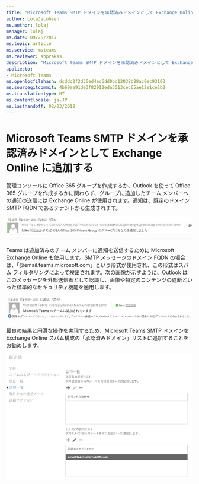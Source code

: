 ```yaml
---
title: "Microsoft Teams SMTP ドメインを承認済みドメインとして Exchange Online に追加する"
author: LolaJacobsen
ms.author: lolaj
manager: lolaj
ms.date: 09/25/2017
ms.topic: article
ms.service: msteams
ms.reviewer: anprakas
description: "Microsoft Teams SMTP ドメインを承認済みドメインとして Exchange Online に追加し、チーム メンバーに通知を送信する方法を説明します。"
appliesto:
- Microsoft Teams
ms.openlocfilehash: dcddc2f2d36ed4ec6dd0bc12038b88ac0ec93103
ms.sourcegitcommit: 4b69ae91de3f82912eda3513cec65ae12e1ce2b2
ms.translationtype: HT
ms.contentlocale: ja-JP
ms.lasthandoff: 02/03/2018
---
```

<a name="add-the-microsoft-teams-smtp-domain-as-an-accepted-domain-in-exchange-online"></a>Microsoft Teams SMTP ドメインを承認済みドメインとして Exchange Online に追加する 
=============================================================================

管理コンソールに Office 365 グループを作成するか、Outlook を使って Office 365 グループを作成するかに関わらず、グループに追加したチーム メンバーへの通知の送信には Exchange Online が使用されます。通知は、既定のドメイン SMTP FQDN であるテナントから生成されます。

![Outlook 電子メールの、ユーザーがグループに追加されたことを示すメッセージ ヘッダーの例を示すスクリーンショット。](media/Add_the_Microsoft_Teams_SMTP_domain_as_an_accepted_domain_in_Exchange_Online_image1.jpg)

Teams は追加済みのチーム メンバーに通知を送信するために Microsoft Exchange Online も使用します。SMTP メッセージのドメイン FQDN の場合は、「@email.teams.microsoft.com」という形式が使用され、この形式はスパム フィルタリングによって検出されます。次の画像が示すように、Outlook はこのメッセージを外部送信者として認識し、画像や特定のコンテンツの遮断といった標準的なセキュリティ機能を適用します。

![Outlook 電子メールの、ユーザーがグループに追加されたことを示すメッセージ ヘッダーの例を示すスクリーンショット。](media/Add_the_Microsoft_Teams_SMTP_domain_as_an_accepted_domain_in_Exchange_Online_image2.jpg)

最良の結果と円滑な操作を実現するため、Microsoft Teams SMTP ドメインを Exchange Online スパム構成の「承認済みドメイン」リストに追加することをお勧めします。

![Exchange Online スパム構成の [許可] リスト セクションのスクリーンショット。](media/Add_the_Microsoft_Teams_SMTP_domain_as_an_accepted_domain_in_Exchange_Online_image3.png)

